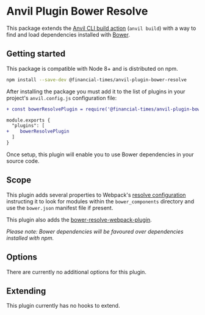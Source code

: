 # Anvil Plugin Bower Resolve

This package extends the [Anvil CLI build action][cli] (`anvil build`) with a way to find and load dependencies installed with [Bower].

[cli]: https://github.com/Financial-Times/anvil/tree/master/packages/anvil#build
[Bower]: https://bower.io/


## Getting started

This package is compatible with Node 8+ and is distributed on npm.

```sh
npm install --save-dev @financial-times/anvil-plugin-bower-resolve
```

After installing the package you must add it to the list of plugins in your project's `anvil.config.js` configuration file:

```diff
+ const bowerResolvePlugin = require('@financial-times/anvil-plugin-bower-resolve').default

module.exports {
  "plugins": [
+    bowerResolvePlugin
  ]
}
```

Once setup, this plugin will enable you to use Bower dependencies in your source code.


## Scope

This plugin adds several properties to Webpack's [resolve configuration] instructing it to look for modules within the `bower_components` directory and use the `bower.json` manifest file if present.

This plugin also adds the [bower-resolve-webpack-plugin].

_Please note: Bower dependencies will be favoured over dependencies installed with npm._

[resolve configuration]: https://webpack.js.org/configuration/resolve/
[bower-resolve-webpack-plugin]: https://www.npmjs.com/package/bower-resolve-webpack-plugin


## Options

There are currently no additional options for this plugin.


## Extending

This plugin currently has no hooks to extend.

